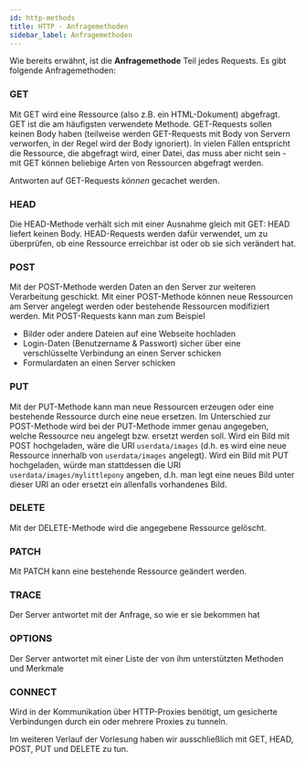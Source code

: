 ```yaml
---
id: http-methods
title: HTTP - Anfragemethoden
sidebar_label: Anfragemethoden
---
```


Wie bereits erwähnt, ist die **Anfragemethode** Teil jedes Requests. Es gibt folgende Anfragemethoden:

### GET
Mit GET wird eine Ressource (also z.B. ein HTML-Dokument) abgefragt. GET ist die am häufigsten verwendete
Methode. GET-Requests sollen keinen Body haben (teilweise werden GET-Requests mit Body von Servern verworfen, 
in der Regel wird der Body ignoriert). In vielen Fällen entspricht die Ressource, die abgefragt wird, einer 
Datei, das muss aber nicht sein - mit GET können beliebige Arten von Ressourcen abgefragt werden.

Antworten auf GET-Requests *können* gecachet werden.

### HEAD
Die HEAD-Methode verhält sich mit einer Ausnahme gleich mit GET: HEAD liefert keinen Body. HEAD-Requests
werden dafür verwendet, um zu überprüfen, ob eine Ressource erreichbar ist oder ob sie sich verändert hat.

### POST
Mit der POST-Methode werden Daten an den Server zur weiteren Verarbeitung geschickt. Mit einer POST-Methode
können neue Ressourcen am Server angelegt werden oder bestehende Ressourcen modifiziert werden. Mit POST-Requests
kann man zum Beispiel
- Bilder oder andere Dateien auf eine Webseite hochladen
- Login-Daten (Benutzername & Passwort) sicher über eine verschlüsselte Verbindung an einen Server schicken
- Formulardaten an einen Server schicken

### PUT
Mit der PUT-Methode kann man neue Ressourcen erzeugen oder eine bestehende Ressource durch eine neue ersetzen.
Im Unterschied zur POST-Methode wird bei der PUT-Methode immer genau angegeben, welche Ressource neu angelegt
bzw. ersetzt werden soll. Wird ein Bild mit POST hochgeladen, wäre die URI `userdata/images` (d.h. es wird 
eine neue Ressource innerhalb von `userdata/images` angelegt). Wird ein Bild mit PUT hochgeladen, würde man
stattdessen die URI `userdata/images/mylittlepony` angeben, d.h. man legt eine neues Bild unter dieser URI an
oder ersetzt ein allenfalls vorhandenes Bild.

### DELETE
Mit der DELETE-Methode wird die angegebene Ressource gelöscht.

### PATCH
Mit PATCH kann eine bestehende Ressource geändert werden.

### TRACE
Der Server antwortet mit der Anfrage, so wie er sie bekommen hat

### OPTIONS
Der Server antwortet mit einer Liste der von ihm unterstützten Methoden und Merkmale

### CONNECT
Wird in der Kommunikation über HTTP-Proxies benötigt, um gesicherte Verbindungen durch ein oder 
mehrere Proxies zu tunneln.

Im weiteren Verlauf der Vorlesung haben wir ausschließlich mit GET, HEAD, POST, PUT und DELETE zu tun.